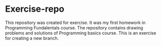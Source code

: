 ﻿# Exercise-repo


This repository was created for exercisе. It was my first homework in Programming Fundalentals course.
The repository contains drawing problems and solutions of Programming basics course.
This is an exercise for creating a new branch.



